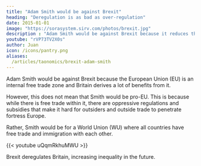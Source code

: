 ```yaml
---
title: "Adam Smith would be against Brexit"
heading: "Deregulation is as bad as over-regulation"
date: 2015-01-01
image: "https://sorasystem.sirv.com/photos/brexit.jpg"
description : "Adam Smith would be against Brexit because it reduces the market for British goods and services"
youtube: "rVP73TV2X0s"
author: Juan
icon: /icons/pantry.png
aliases: 
  /articles/taonomics/brexit-adam-smith
---
```


<!-- https://superphysics.org/articles/taonomics/brexit-adam-smith/ -->

Adam Smith would be against Brexit because the European Union (EU) is an internal free trade zone and Britain derives a lot of benefits from it.

However, this does not mean that Smith would be pro-EU. This is because while there is free trade within it, there are oppressive regulations and subsidies that make it hard for outsiders and outside trade to penetrate fortress Europe.

Rather, Smith would be for a World Union (WU) where all countries have free trade and immigration with each other.

{{< youtube uQqmRkhuMWU >}}


Brexit deregulates Britain, increasing inequality in the future. 
